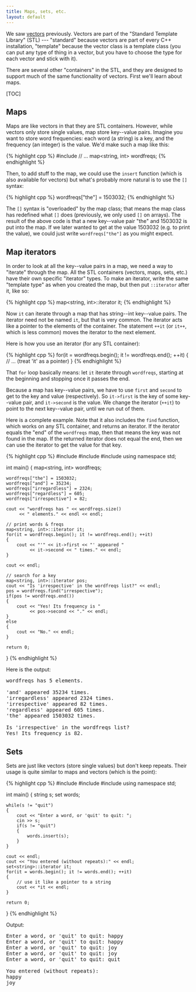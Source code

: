 ```yaml
---
title: Maps, sets, etc.
layout: default
---
```


We saw [vectors](/vectors.html) previously. Vectors are part of the "Standard
Template Library" (STL) --- "standard" because vectors are part of every C++
installation, "template" because the vector class is a template class (you can
put any type of thing in a vector, but you have to choose the type for each
vector and stick with it).

There are several other "containers" in the STL, and they are designed to
support much of the same functionality of vectors. First we'll learn about
maps.

<div id="toc">
[TOC]
</div>

## Maps

Maps are like vectors in that they are STL containers. However, while vectors
only store single values, map store key--value pairs. Imagine you want to store
word frequencies: each word (a string) is a key, and the frequency (an integer)
is the value. We'd make such a map like this:

{% highlight cpp %}
#include <map>
// ...
map<string, int> wordfreqs;
{% endhighlight %}

Then, to add stuff to the map, we could use the `insert` function (which is
also available for vectors) but what's probably more natural is to use the `[]`
syntax:

{% highlight cpp %}
wordfreqs["the"] = 1503032;
{% endhighlight %}

The `[]` syntax is "overloaded" by the map class; that means the map class has
redefined what `[]` does (previously, we only used `[]` on arrays). The result
of the above code is that a new key--value pair "the" and 1503032 is put into
the map. If we later wanted to get at the value 1503032 (e.g. to print the
value), we could just write `wordfreqs["the"]` as you might expect.

## Map iterators

In order to look at all the key--value pairs in a map, we need a way to
"iterate" through the map. All the STL containers (vectors, maps, sets, etc.)
have their own specific "iterator" types. To make an iterator, write the same
"template type" as when you created the map, but then put `::iterator` after
it, like so:

{% highlight cpp %}
map<string, int>::iterator it;
{% endhighlight %}

Now `it` can iterate through a map that has string--int key--value pairs. The
iterator need not be named `it`, but that is very common. The iterator acts
like a pointer to the elements of the container. The statement `++it` (or
`it++`, which is less common) moves the iterator to the next element.

Here is how you use an iterator (for any STL container):

{% highlight cpp %}
for(it = wordfreqs.begin(); it != wordfreqs.end(); ++it)
{
    // ... (treat 'it' as a pointer)
}
{% endhighlight %}

That `for` loop basically means: let `it` iterate through `wordfreqs`, starting
at the beginning and stopping once it passes the end.

Because a map has key--value pairs, we have to use `first` and `second` to get
to the key and value (respectively). So `it->first` is the key of some
key--value pair, and `it->second` is the value. We change the iterator (`++it`)
to point to the next key--value pair, until we run out of them.

Here is a complete example. Note that it also includes the `find` function,
which works on any STL container, and returns an iterator. If the iterator
equals the "end" of the `wordfreqs` map, then that means the key was not found
in the map. If the returned iterator does not equal the end, then we can use
the iterator to get the value for that key.

{% highlight cpp %}
#include <iostream>
#include <string>
#include <map>
using namespace std;

int main()
{
    map<string, int> wordfreqs;

    wordfreqs["the"] = 1503032;
    wordfreqs["and"] = 35234;
    wordfreqs["irregardless"] = 2324;
    wordfreqs["regardless"] = 605;
    wordfreqs["irrespective"] = 82;

    cout << "wordfreqs has " << wordfreqs.size()
         << " elements." << endl << endl;

    // print words & freqs
    map<string, int>::iterator it;
    for(it = wordfreqs.begin(); it != wordfreqs.end(); ++it)
    {
        cout << "'" << it->first << "' appeared "
             << it->second << " times." << endl;
    }

    cout << endl;

    // search for a key
    map<string, int>::iterator pos;
    cout << "Is 'irrespective' in the wordfreqs list?" << endl;
    pos = wordfreqs.find("irrespective");
    if(pos != wordfreqs.end())
    {
        cout << "Yes! Its frequency is "
             << pos->second << "." << endl;
    }
    else
    {
        cout << "No." << endl;
    }

    return 0;
}
{% endhighlight %}

Here is the output:

<pre>
wordfreqs has 5 elements.

'and' appeared 35234 times.
'irregardless' appeared 2324 times.
'irrespective' appeared 82 times.
'regardless' appeared 605 times.
'the' appeared 1503032 times.

Is 'irrespective' in the wordfreqs list?
Yes! Its frequency is 82.
</pre>


## Sets

Sets are just like vectors (store single values) but don't keep repeats. Their
usage is quite similar to maps and vectors (which is the point):

{% highlight cpp %}
#include <iostream>
#include <string>
#include <set>
using namespace std;

int main()
{
    string s;
    set<string> words;

    while(s != "quit")
    {
        cout << "Enter a word, or 'quit' to quit: ";
        cin >> s;
        if(s != "quit")
        {
            words.insert(s);
        }
    }

    cout << endl;
    cout << "You entered (without repeats):" << endl;
    set<string>::iterator it;
    for(it = words.begin(); it != words.end(); ++it)
    {
        // use it like a pointer to a string
        cout << *it << endl;
    }

    return 0;
}
{% endhighlight %}

Output:

<pre>
Enter a word, or 'quit' to quit: happy
Enter a word, or 'quit' to quit: happy
Enter a word, or 'quit' to quit: joy
Enter a word, or 'quit' to quit: joy
Enter a word, or 'quit' to quit: quit

You entered (without repeats):
happy
joy
</pre>




